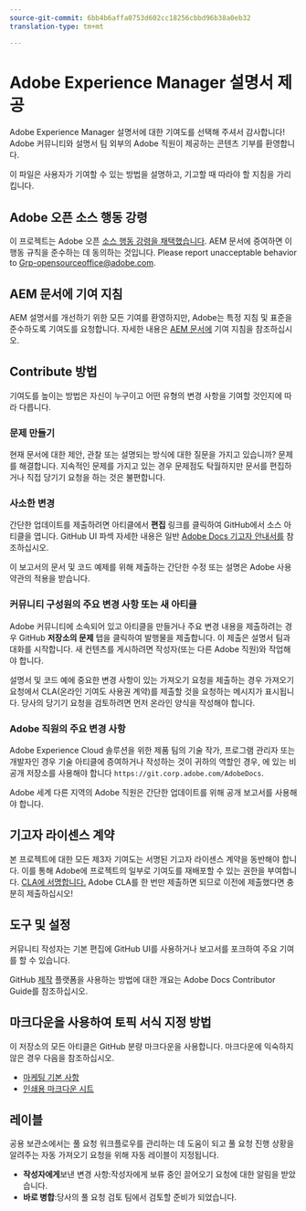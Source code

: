 ```yaml
---
source-git-commit: 6bb4b6affa0753d602cc18256cbbd96b38a0eb32
translation-type: tm+mt

---
```

# Adobe Experience Manager 설명서 제공

Adobe Experience Manager 설명서에 대한 기여도를 선택해 주셔서 감사합니다! Adobe 커뮤니티와 설명서 팀 외부의 Adobe 직원이 제공하는 콘텐츠 기부를 환영합니다.

이 파일은 사용자가 기여할 수 있는 방법을 설명하고, 기고할 때 따라야 할 지침을 가리킵니다.

## Adobe 오픈 소스 행동 강령

이 프로젝트는 Adobe 오픈 [소스 행동 강령을 채택했습니다](code-of-conduct.md). AEM 문서에 증여하면 이 행동 규칙을 준수하는 데 동의하는 것입니다. Please report unacceptable behavior to [Grp-opensourceoffice@adobe.com](mailto:Grp-opensourceoffice@adobe.com).

## AEM 문서에 기여 지침

AEM 설명서를 개선하기 위한 모든 기여를 환영하지만, Adobe는 특정 지침 및 표준을 준수하도록 기여도를 요청합니다. 자세한 내용은 [AEM 문서에](guidelines.md) 기여 지침을 참조하십시오.

## Contribute 방법

기여도를 높이는 방법은 자신이 누구이고 어떤 유형의 변경 사항을 기여할 것인지에 따라 다릅니다.

### 문제 만들기

현재 문서에 대한 제안, 관찰 또는 설명되는 방식에 대한 질문을 가지고 있습니까? 문제를 해결합니다. 지속적인 문제를 가지고 있는 경우 문제점도 탁월하지만 문서를 편집하거나 직접 당기기 요청을 하는 것은 불편합니다.

### 사소한 변경

간단한 업데이트를 제출하려면 아티클에서 **편집** 링크를 클릭하여 GitHub에서 소스 아티클을 엽니다. GitHub UI 파섹 자세한 내용은 일반 [Adobe Docs 기고자 안내서를](https://docs.adobe.com/help/en/contributor/contributor-guide/introduction.html) 참조하십시오.

이 보고서의 문서 및 코드 예제를 위해 제출하는 간단한 수정 또는 설명은 Adobe 사용 약관의 적용을 받습니다.

### 커뮤니티 구성원의 주요 변경 사항 또는 새 아티클

Adobe 커뮤니티에 소속되어 있고 아티클을 만들거나 주요 변경 내용을 제출하려는 경우 GitHub **저장소의 문제** 탭을 클릭하여 발행물을 제출합니다. 이 제출은 설명서 팀과 대화를 시작합니다. 새 컨텐츠를 게시하려면 작성자(또는 다른 Adobe 직원)와 작업해야 합니다.

설명서 및 코드 예에 중요한 변경 사항이 있는 가져오기 요청을 제출하는 경우 가져오기 요청에서 CLA(온라인 기여도 사용권 계약)를 제출할 것을 요청하는 메시지가 표시됩니다. 당사의 당기기 요청을 검토하려면 먼저 온라인 양식을 작성해야 합니다.

### Adobe 직원의 주요 변경 사항

Adobe Experience Cloud 솔루션을 위한 제품 팀의 기술 작가, 프로그램 관리자 또는 개발자인 경우 기술 아티클에 증여하거나 작성하는 것이 귀하의 역할인 경우, 에 있는 비공개 저장소를 사용해야 합니다 `https://git.corp.adobe.com/AdobeDocs`.

Adobe 세계 다른 지역의 Adobe 직원은 간단한 업데이트를 위해 공개 보고서를 사용해야 합니다.

## 기고자 라이센스 계약

본 프로젝트에 대한 모든 제3자 기여도는 서명된 기고자 라이센스 계약을 동반해야 합니다. 이를 통해 Adobe에 프로젝트의 일부로 기여도를 재배포할 수 있는 권한을 부여합니다. [CLA에 서명합니다.](https://opensource.adobe.com/cla.html) Adobe CLA를 한 번만 제출하면 되므로 이전에 제출했다면 충분히 제출하십시오!

## 도구 및 설정

커뮤니티 작성자는 기본 편집에 GitHub UI를 사용하거나 보고서를 포크하여 주요 기여를 할 수 있습니다.

GitHub [제작](https://docs.adobe.com/help/en/contributor/contributor-guide/introduction.html) 플랫폼을 사용하는 방법에 대한 개요는 Adobe Docs Contributor Guide를 참조하십시오.

## 마크다운을 사용하여 토픽 서식 지정 방법

이 저장소의 모든 아티클은 GitHub 분량 마크다운을 사용합니다. 마크다운에 익숙하지 않은 경우 다음을 참조하십시오.

* [마케팅 기본 사항](https://help.github.com/articles/getting-started-with-writing-and-formatting-on-github/)
* [인쇄용 마크다운 시트](https://guides.github.com/pdfs/markdown-cheatsheet-online.pdf)

## 레이블

공용 보관소에서는 풀 요청 워크플로우를 관리하는 데 도움이 되고 풀 요청 진행 상황을 알려주는 자동 가져오기 요청을 위해 자동 레이블이 지정됩니다.

* **작성자에게**&#x200B;보낸 변경 사항:작성자에게 보류 중인 끌어오기 요청에 대한 알림을 받았습니다.
* **바로 병합**:당사의 풀 요청 검토 팀에서 검토할 준비가 되었습니다.
